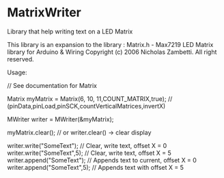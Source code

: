 # MatrixWriter
Library that help writing text on a LED Matrix

This library is an expansion to the library : 
Matrix.h - Max7219 LED Matrix library for Arduino & Wiring
  Copyright (c) 2006 Nicholas Zambetti.  All right reserved.
  
Usage:

// See documentation for Matrix

Matrix myMatrix = Matrix(6, 10, 11,COUNT_MATRIX,true); // (pinData,pinLoad,pinSCK,countVerticalMatrices,invertX)

MWriter writer = MWriter(&myMatrix);



myMatrix.clear(); //  or writer.clear()   -> clear display

writer.write("SomeText"); // Clear, write text, offset X = 0
writer.write("SomeText",5); // Clear, write text, offset X = 5
writer.append("SomeText");  // Appends text to current, offset X = 0
writer.append("SomeText",5);  // Appends text with offset X = 5
